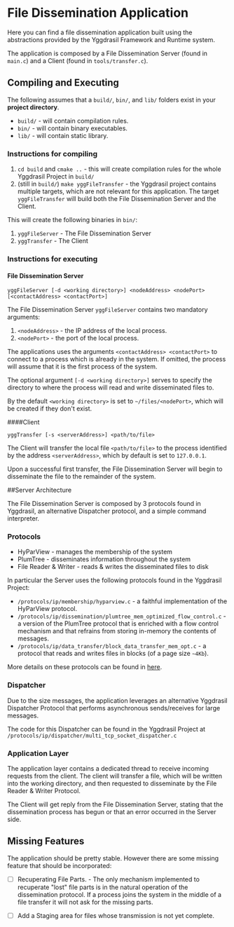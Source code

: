 # File Dissemination Application

Here you can find a file dissemination application built using the abstractions provided by the Yggdrasil Framework and Runtime system.

The application is composed by a File Dissemination Server (found in ``main.c``) and a Client (found in ``tools/transfer.c``).

## Compiling and Executing

The following assumes that a ``build/``, ``bin/``, and ``lib/`` folders exist in your **project directory**.

- `build/` - will contain compilation rules.
- `bin/` - will contain binary executables.
- `lib/` - will contain static library. 

### Instructions for compiling

1. `cd build` and `cmake ..` - this will create compilation rules for the whole Yggdrasil Project in `build/`
2. (still in `build/`) `make yggFileTransfer` - the Yggdrasil project contains multiple targets, which are not relevant for this application. The target `yggFileTransfer` will build both the File Dissemination Server and the Client.

This will create the following binaries in `bin/`:
1. `yggFileServer` - The File Dissemination Server 
2. `yggTransfer`   - The Client

### Instructions for executing

#### File Dissemination Server

`yggFileServer [-d <working directory>] <nodeAddress> <nodePort> [<contactAddress> <contactPort>]`

The File Dissemination Server `yggFileServer` contains two mandatory arguments:
   1. `<nodeAddress>` - the IP address of the local process.
   2. `<nodePort>` - the port of the local process.
   
The applications uses the arguments `<contactAddress> <contactPort>` to connect to a process which is already in the system. If omitted, the process will assume that it is the first process of the system.

The optional argument `[-d <working directory>]` serves to specify the directory to where the process will read and write disseminated files to.

By the default `<working directory>` is set to `~/files/<nodePort>`, which will be created if they don't exist. 

####Client

`yggTransfer [-s <serverAddress>] <path/to/file>`

The Client will transfer the local file `<path/to/file>` to the process identified by the address `<serverAddress>`, which by default is set to `127.0.0.1`.

Upon a successful first transfer, the File Dissemination Server will begin to disseminate the file to the remainder of the system.

##Server Architecture

The File Dissemination Server is composed by 3 protocols found in Yggdrasil, an alternative Dispatcher protocol, and a simple command interpreter.

### Protocols
* HyParView - manages the membership of the system
* PlumTree - disseminates information throughout the system
* File Reader & Writer - reads & writes the disseminated files to disk

In particular the Server uses the following protocols found in the Yggdrasil Project:
* `/protocols/ip/membership/hyparview.c` - a faithful implementation of the HyParView protocol.
* `/protocols/ip/dissemination/plumtree_mem_optimized_flow_control.c` - a version of the PlumTree protocol that is enriched with a flow control mechanism and that refrains from storing in-memory the contents of messages.
* `/protocols/ip/data_transfer/block_data_transfer_mem_opt.c` - a protocol that reads and writes files in blocks (of a page size `~4Kb`).

More details on these protocols can be found in [here](../../protocols/ip). 

### Dispatcher
Due to the size messages, the application leverages an alternative Yggdrasil Dispatcher Protocol that performs asynchronous sends/receives for large messages.

The code for this Dispatcher can be found in the Yggdrasil Project at `/protocols/ip/dispatcher/multi_tcp_socket_dispatcher.c`

### Application Layer
The application layer contains a dedicated thread to receive incoming requests from the client. The client will transfer a file, which will be written into the working directory, and then requested to disseminate by the File Reader & Writer Protocol.

The Client will get reply from the File Dissemination Server, stating that the dissemination process has begun or that an error occurred in the Server side.


## Missing Features

The application should be pretty stable. However there are some missing feature that should be incorporated:

- [ ] Recuperating File Parts. - The only mechanism implemented to recuperate "lost" file parts is in the natural operation of the dissemination protocol. If a process joins the system in the middle of a file transfer it will not ask for the missing parts.

 
- [ ] Add a Staging area for files whose transmission is not yet complete.
